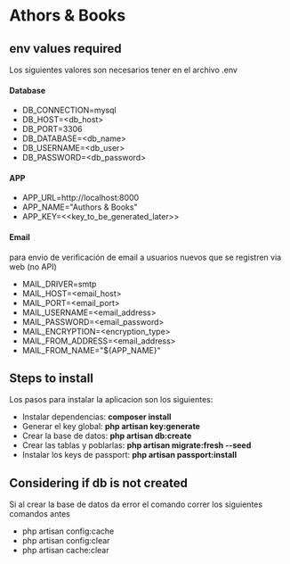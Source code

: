# Athors & Books

## env values required
Los siguientes valores son necesarios tener en el archivo .env
#### Database
- DB_CONNECTION=mysql
- DB_HOST=<db_host>
- DB_PORT=3306
- DB_DATABASE=<db_name>
- DB_USERNAME=<db_user>
- DB_PASSWORD=<db_password>

#### APP

- APP_URL=http://localhost:8000
- APP_NAME="Authors & Books"
- APP_KEY=<<key_to_be_generated_later>>

#### Email

<p>para envio de verificación de email a usuarios nuevos que se registren via web (no API)</p>

- MAIL_DRIVER=smtp
- MAIL_HOST=<email_host>
- MAIL_PORT=<email_port>
- MAIL_USERNAME=<email_address>
- MAIL_PASSWORD=<email_password>
- MAIL_ENCRYPTION=<encryption_type>
- MAIL_FROM_ADDRESS=<email_address>
- MAIL_FROM_NAME="${APP_NAME}"

## Steps to install

Los pasos para instalar la aplicacion son los siguientes:

- Instalar dependencias: **composer install**
- Generar el key global: **php artisan key:generate**
- Crear la base de datos: **php artisan db:create**
- Crear las tablas y poblarlas: **php artisan migrate:fresh --seed**
- Instalar los keys de passport: **php artisan passport:install**

## Considering if db is not created

Si al crear la base de datos da error el comando correr los siguientes comandos antes
- php artisan config:cache
- php artisan config:clear
- php artisan cache:clear
